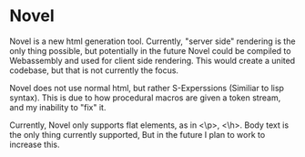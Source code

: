 Novel
=====

Novel is a new html generation tool.
 Currently, "server side" rendering is the only thing possible,
  but potentially in the future Novel could be compiled to Webassembly and used for client side rendering. This would create a united codebase, but that is not currently the focus.

Novel does not use normal html, but rather S-Experssions (Similiar to lisp syntax).
 This is due to how procedural macros are given a token stream, and my inability to "fix" it.

Currently, Novel only supports flat elements, as in <\p>, <\h>.
 Body text is the only thing currently supported, But in the future I plan to work to increase this.
